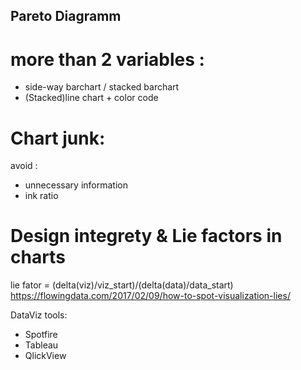 

## Pareto Diagramm


# more than 2 variables : 
- side-way barchart / stacked barchart
- (Stacked)line chart + color code

# Chart junk: 
avoid :
- unnecessary information
- ink ratio

# Design integrety & Lie factors in charts
lie fator = (delta(viz)/viz_start)/(delta(data)/data_start)
https://flowingdata.com/2017/02/09/how-to-spot-visualization-lies/

DataViz tools: 
- Spotfire 
- Tableau
- QlickView 
